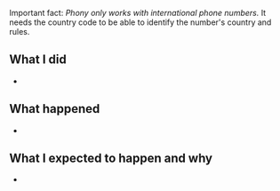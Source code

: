 Important fact: *Phony only works with international phone numbers.* It needs the country code to be able to identify the number's country and rules.


What I did
----------

* 

What happened
-------------

* 

What I expected to happen and why
---------------------------------

* 